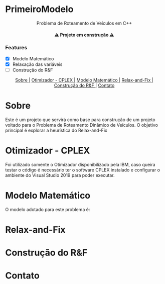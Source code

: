 # PrimeiroModelo
<p align="center">Problema de Roteamento de Veículos em C++</p>
<h4 align="center">
  ⚠️ Projeto em construção ⚠️
</h4>

### Features
- [x] Modelo Matemático
- [x] Relaxação das variáveis
- [ ] Construção do R&F
<p align="center">
  <a href="#Sobre">Sobre |</a>
  <a href="#cplex">Otimizador - CPLEX |</a>
  <a href="#ModeloMatematico">Modelo Matemático |</a>
  <a href="#RelaxFix">Relax-and-Fix |</a>
  <a href="#BuildingHeuristc">Construção do R&F |</a>
  <a href="#contact">Contato</a>
</p>

# Sobre

Este é um projeto que servirá como base para construção de um projeto voltado para o Problema de Roteamento Dinâmico de Veículos. 
O objetivo principal é explorar a heurística do Relax-and-Fix

# Otimizador - CPLEX

Foi utilizado somente o Otimizador disponibilizado pela IBM, caso queira testar o código é necessário ter o software CPLEX instalado e configurar o ambiente do Visual Studio 2019
para poder executar.

# Modelo Matemático

O modelo adotado para este problema é:

# Relax-and-Fix

# Construção do R&F

# Contato
